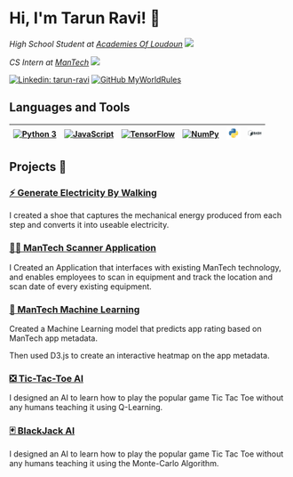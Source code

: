 <h1> Hi, I'm Tarun Ravi! 👋 </h1>

*High School Student at [Academies Of Loudoun](https://www.lcps.org/acl)* <img src="https://media.giphy.com/media/fYSnHlufseco8Fh93Z/giphy.gif" width="30">

*CS Intern at [ManTech](https://www.mantech.com/mantech-welcomes-its-inaugural-class-dfend-summer-interns)* <img src="https://media.giphy.com/media/WUlplcMpOCEmTGBtBW/giphy.gif" width="30"> 

[![Linkedin: tarun-ravi](https://img.shields.io/badge/-Tarun%20Ravi-blue?style=flat-square&logo=Linkedin&logoColor=white&link=https://www.linkedin.com/in/tarun-ravi/)](https://www.linkedin.com/in/tarun-ravi/)
[![GitHub MyWorldRules](https://img.shields.io/github/followers/MyWorldRules?label=follow&style=social)](https://github.com/MyWorldRules)

## Languages and Tools
| [<img src="https://cdn.icon-icons.com/icons2/1508/PNG/512/python_104451.png" alt="Python 3" width="24">](https://www.python.org/)  | [<img src="https://cdn.icon-icons.com/icons2/2108/PNG/512/javascript_icon_130900.png" alt="JavaScript" width="38">](https://www.javascript.com/)  | [<img src="https://www.math.purdue.edu/~nwinovic/figures/tensorflow.png" alt="TensorFlow" width="24">](https://www.tensorflow.org/)  |  [<img src="https://numpy.org/images/logos/numpy.svg" alt="NumPy" width="24">](https://numpy.org/) |  [<img src="https://raw.githubusercontent.com/github/explore/80688e429a7d4ef2fca1e82350fe8e3517d3494d/topics/python/python.png" alt="python logo" width="24">](https://www.python.org/) | [<img src="https://raw.githubusercontent.com/github/explore/80688e429a7d4ef2fca1e82350fe8e3517d3494d/topics/bash/bash.png" alt="bash logo" width="24">](https://www.gnu.org/software/bash/)  |
|---|---|---|---|---|---|

## Projects 🚧

### [⚡ Generate Electricity By Walking](https://github.com/MyWorldRules/GenerateElectricityByWalking)

I created a shoe that captures the mechanical energy produced from each step and converts it into useable electricity.

### [👨‍💻 ManTech Scanner Application](https://github.com/MyWorldRules/GenerateElectricityByWalking)
I Created an Application that interfaces with existing ManTech technology, and enables employees to scan in equipment and track the location and scan date of every existing equipment.

### [🤖 ManTech Machine Learning](https://github.com/MyWorldRules/GenerateElectricityByWalking)
Created a Machine Learning model that predicts app rating based on ManTech app metadata. 

Then used D3.js to create an interactive heatmap on the app metadata.

### [❎ Tic-Tac-Toe AI](https://github.com/MyWorldRules/Tic-Tac-Toe-AI)
I designed an AI to learn how to play the popular game Tic Tac Toe without any humans teaching it using Q-Learning. 

### [🃏 BlackJack AI](https://github.com/MyWorldRules/BlackjackAI)
I designed an AI to learn how to play the popular game Tic Tac Toe without any humans teaching it using the Monte-Carlo Algorithm. 
